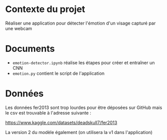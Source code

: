 # Contexte du projet

Réaliser une application pour détecter l'émotion d'un visage capturé par une webcam

# Documents

- `emotion-detector.ipynb` réalise les étapes pour créer et entraîner un CNN
- `emotion.py` contient le script de l'application

# Données

Les données fer2013 sont trop lourdes pour être déposées sur GitHub mais le csv est trouvable à l'adresse suivante :

https://www.kaggle.com/datasets/deadskull7/fer2013

La version 2 du modèle également (on utilisera la v1 dans l'application)